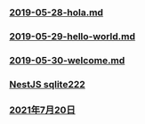 ### [2019-05-28-hola.md](2019-05-28-hola.md)

### [2019-05-29-hello-world.md](2019-05-29-hello-world.md)

### [2019-05-30-welcome.md](2019-05-30-welcome.md)

### [NestJS sqlite222](2021-7-19-nest-js-sqlite222__af76cdff-c7bc-4ef8-8ca7-766542cc58b7.md)

### [2021年7月20日](2021-7-21-2021-7-20__fc9df5f8-80fd-468a-95da-b3aa90ed747d.md)